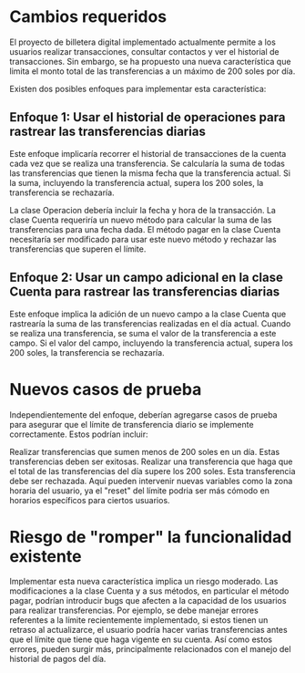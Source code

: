 
# Cambios requeridos
El proyecto de billetera digital implementado actualmente permite a los usuarios realizar transacciones, consultar contactos y ver el historial de transacciones. Sin embargo, se ha propuesto una nueva característica que limita el monto total de las transferencias a un máximo de 200 soles por día.

Existen dos posibles enfoques para implementar esta característica:

## Enfoque 1: Usar el historial de operaciones para rastrear las transferencias diarias

Este enfoque implicaría recorrer el historial de transacciones de la cuenta cada vez que se realiza una transferencia. Se calcularía la suma de todas las transferencias que tienen la misma fecha que la transferencia actual. Si la suma, incluyendo la transferencia actual, supera los 200 soles, la transferencia se rechazaría.

La clase Operacion debería incluir la fecha y hora de la transacción.
La clase Cuenta requeriría un nuevo método para calcular la suma de las transferencias para una fecha dada.
El método pagar en la clase Cuenta necesitaría ser modificado para usar este nuevo método y rechazar las transferencias que superen el límite.

## Enfoque 2: Usar un campo adicional en la clase Cuenta para rastrear las transferencias diarias

Este enfoque implica la adición de un nuevo campo a la clase Cuenta que rastrearía la suma de las transferencias realizadas en el día actual. Cuando se realiza una transferencia, se suma el valor de la transferencia a este campo. Si el valor del campo, incluyendo la transferencia actual, supera los 200 soles, la transferencia se rechazaría.

# Nuevos casos de prueba
Independientemente del enfoque, deberían agregarse casos de prueba para asegurar que el límite de transferencia diario se implemente correctamente. Estos podrían incluir:

Realizar transferencias que sumen menos de 200 soles en un día. Estas transferencias deben ser exitosas.
Realizar una transferencia que haga que el total de las transferencias del día supere los 200 soles. Esta transferencia debe ser rechazada. Aquí pueden intervenir nuevas variables como la zona horaria del usuario, ya el "reset" del límite podria ser más cómodo en horarios específicos para ciertos usuarios. 


# Riesgo de "romper" la funcionalidad existente
Implementar esta nueva característica implica un riesgo moderado. Las modificaciones a la clase Cuenta y a sus métodos, en particular el método pagar, podrían introducir bugs que afecten a la capacidad de los usuarios para realizar transferencias. Por ejemplo, se debe manejar errores referentes a la límite recientemente implementado, si estos tienen un retraso al actualizarce, el usuario podría hacer varias transferencias antes que el límite que tiene que haga vigente en su cuenta. Así como estos errores, pueden surgir más, principalmente relacionados con el manejo del historial de pagos del día.




